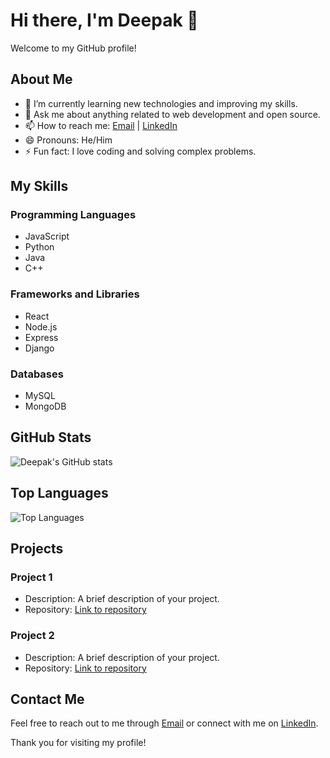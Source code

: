 # Hi there, I'm Deepak 👋

Welcome to my GitHub profile!

## About Me

- 🌱 I’m currently learning new technologies and improving my skills.
- 💬 Ask me about anything related to web development and open source.
- 📫 How to reach me: [Email](mailto:kumarsanjuladevi@gmail.com) | [LinkedIn](https://www.linkedin.com/in/your-linkedin-profile/)
- 😄 Pronouns: He/Him
- ⚡ Fun fact: I love coding and solving complex problems.

## My Skills

### Programming Languages
- JavaScript
- Python
- Java
- C++

### Frameworks and Libraries
- React
- Node.js
- Express
- Django

### Databases
- MySQL
- MongoDB

## GitHub Stats

![Deepak's GitHub stats](https://github-readme-stats.vercel.app/api?username=deluxDeepak&show_icons=true&theme=radical)

## Top Languages

![Top Languages](https://github-readme-stats.vercel.app/api/top-langs/?username=deluxDeepak&layout=compact&theme=radical)

## Projects

### Project 1
- Description: A brief description of your project.
- Repository: [Link to repository](https://github.com/deluxDeepak/project1)

### Project 2
- Description: A brief description of your project.
- Repository: [Link to repository](https://github.com/deluxDeepak/project2)

## Contact Me

Feel free to reach out to me through [Email](mailto:your-email@example.com) or connect with me on [LinkedIn](https://www.linkedin.com/in/your-linkedin-profile/).

Thank you for visiting my profile!
